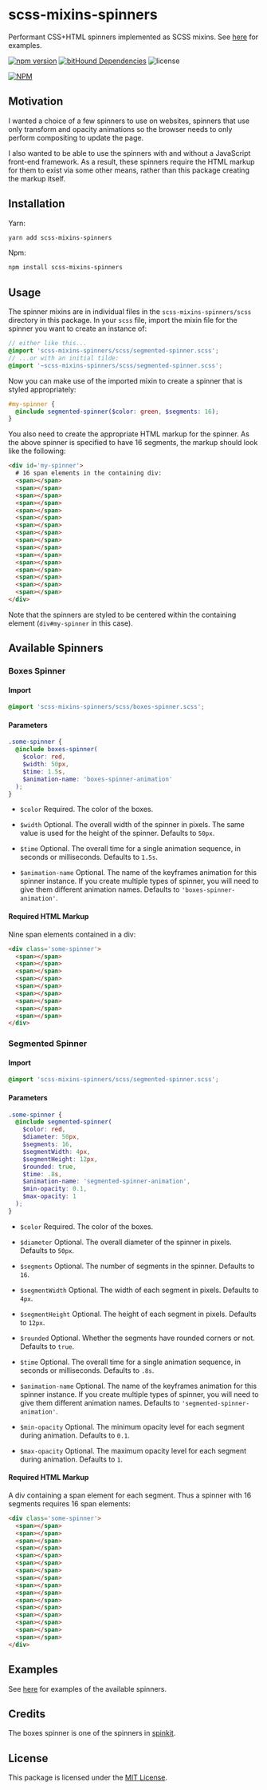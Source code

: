 # scss-mixins-spinners

Performant CSS+HTML spinners implemented as SCSS mixins. See [here](http://www.perspectivespace.com/scss-mixins-spinners/) for examples.

[![npm version](https://badge.fury.io/js/scss-mixins-spinners.svg)](https://badge.fury.io/js/scss-mixins-spinners)
[![bitHound Dependencies](https://www.bithound.io/github/stevejay/scss-mixins-spinners/badges/dependencies.svg)](https://www.bithound.io/github/stevejay/scss-mixins-spinners/master/dependencies/npm)
![license](https://img.shields.io/npm/l/scss-mixins-spinners.svg)

[![NPM](https://nodei.co/npm/scss-mixins-spinners.png)](https://nodei.co/npm/scss-mixins-spinners/)

## Motivation 

I wanted a choice of a few spinners to use on websites, spinners that use
only transform and opacity animations so the browser needs to only perform
compositing to update the page.

I also wanted to be able to use the spinners with and without a JavaScript
front-end framework. As a result, these spinners require the HTML markup
for them to exist via some other means, rather than this package creating
the markup itself.

## Installation

Yarn:

```bash
yarn add scss-mixins-spinners
```

Npm:

```bash
npm install scss-mixins-spinners
```

## Usage

The spinner mixins are in individual files in the 
`scss-mixins-spinners/scss` directory in this package.
In your `scss` file, import the mixin file for the spinner you want to
create an instance of:

```scss
// either like this...
@import 'scss-mixins-spinners/scss/segmented-spinner.scss';
// ...or with an initial tilde:
@import '~scss-mixins-spinners/scss/segmented-spinner.scss';
```

Now you can make use of the imported mixin to create a spinner
that is styled appropriately:

```scss
#my-spinner {
  @include segmented-spinner($color: green, $segments: 16);
}
```

You also need to create the appropriate HTML markup for the spinner.
As the above spinner is specified to have 16 segments, the markup
should look like the following:

```html
<div id='my-spinner'>
  # 16 span elements in the containing div:
  <span></span>
  <span></span>
  <span></span>
  <span></span>
  <span></span>
  <span></span>
  <span></span>
  <span></span>
  <span></span>
  <span></span>
  <span></span>
  <span></span>
  <span></span>
  <span></span>
  <span></span>
  <span></span>
</div>
```

Note that the spinners are styled to be centered within the containing element
(`div#my-spinner` in this case).

## Available Spinners

### Boxes Spinner

#### Import

```scss
@import 'scss-mixins-spinners/scss/boxes-spinner.scss';
```

#### Parameters

```scss
.some-spinner {
  @include boxes-spinner(
    $color: red,
    $width: 50px,
    $time: 1.5s,
    $animation-name: 'boxes-spinner-animation'
  );
}
```

- `$color` Required. The color of the boxes.

- `$width` Optional. The overall width of the spinner in pixels. The same value is used for the height of the spinner. Defaults to `50px`.

- `$time` Optional. The overall time for a single animation sequence, in seconds or milliseconds. Defaults to `1.5s`.

- `$animation-name` Optional. The name of the keyframes animation for this spinner instance. If you create multiple types of spinner, you will need to give them different animation names. Defaults to `'boxes-spinner-animation'`.

#### Required HTML Markup

Nine span elements contained in a div:

```html
<div class='some-spinner'>
  <span></span>
  <span></span>
  <span></span>
  <span></span>
  <span></span>
  <span></span>
  <span></span>
  <span></span>
  <span></span>
</div>
```

### Segmented Spinner

#### Import 

```scss
@import 'scss-mixins-spinners/scss/segmented-spinner.scss';
```

#### Parameters

```scss
.some-spinner {
  @include segmented-spinner(
    $color: red,
    $diameter: 50px,
    $segments: 16,
    $segmentWidth: 4px,
    $segmentHeight: 12px,
    $rounded: true,
    $time: .8s,
    $animation-name: 'segmented-spinner-animation',
    $min-opacity: 0.1,
    $max-opacity: 1
  );
}
```

- `$color` Required. The color of the boxes.

- `$diameter` Optional. The overall diameter of the spinner in pixels. Defaults to `50px`.

- `$segments` Optional. The number of segments in the spinner. Defaults to `16`.

- `$segmentWidth` Optional. The width of each segment in pixels. Defaults to `4px`.

- `$segmentHeight` Optional. The height of each segment in pixels. Defaults to `12px`.

- `$rounded` Optional. Whether the segments have rounded corners or not. Defaults to `true`.

- `$time` Optional. The overall time for a single animation sequence, in seconds or milliseconds. Defaults to `.8s`.

- `$animation-name` Optional. The name of the keyframes animation for this spinner instance. If you create multiple types of spinner, you will need to give them different animation names. Defaults to `'segmented-spinner-animation'`.

- `$min-opacity` Optional. The minimum opacity level for each segment during animation. Defaults to `0.1`.

- `$max-opacity` Optional. The maximum opacity level for each segment during animation. Defaults to `1`.

#### Required HTML Markup

A div containing a span element for each segment. Thus a spinner with 16 segments requires 16 span elements:

```html
<div class='some-spinner'>
  <span></span>
  <span></span>
  <span></span>
  <span></span>
  <span></span>
  <span></span>
  <span></span>
  <span></span>
  <span></span>
  <span></span>
  <span></span>
  <span></span>
  <span></span>
  <span></span>
  <span></span>
  <span></span>
</div>
```

## Examples

See [here](http://www.perspectivespace.com/scss-mixins-spinners/) for
examples of the available spinners.

## Credits

The boxes spinner is one of the spinners in [spinkit](http://tobiasahlin.com/spinkit/).

## License

This package is licensed under the [MIT License](./LICENSE).